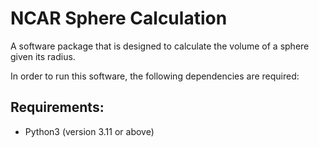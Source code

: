 # NCAR Sphere Calculation

A software package that is designed to calculate the volume of a sphere given its radius. 

In order to run this software, the following dependencies are required:

## Requirements:

* Python3 (version 3.11 or above)

